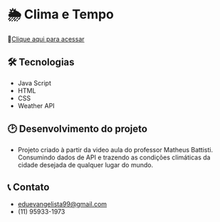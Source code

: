 # 🌦 Clima e Tempo


🔗[Clique aqui para acessar]()



## 🛠 Tecnologias   

- Java Script
- HTML
- CSS
- Weather API

## 🕑 Desenvolvimento do projeto

- Projeto criado à partir da video aula do professor Matheus Battisti. Consumindo dados de API e trazendo as condições climáticas da cidade desejada de qualquer lugar do mundo.



## 📞 Contato
- eduevangelista99@gmail.com
- (11) 95933-1973
